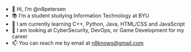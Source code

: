 - 👋 Hi, I’m @n8petersen
- 📚 I’m a student studying Information Technology at BYU
- 🌱 I am currently learning C++, Python, Java, HTML/CSS and JavaScript
- 👀  I am looking at CyberSecurity, DevOps, or Game Development for my career
- 📫 You can reach me by email at n8knows@gmail.com
